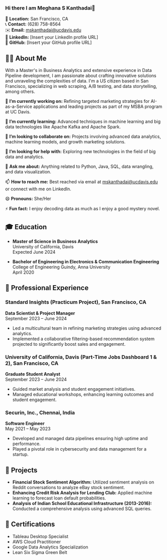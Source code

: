 ### Hi there I am Meghana S Kanthadai👋


📍 **Location:** San Francisco, CA  
📞 **Contact:** (628) 758-8564  
✉️ **Email:** mskanthadai@ucdavis.edu  
🔗 **LinkedIn:** [Insert your LinkedIn profile URL]  
🔗 **GitHub:** [Insert your GitHub profile URL]

## 👩‍💻 About Me

With a Master's in Business Analytics and extensive experience in Data Pipeline development, I am passionate about crafting innovative solutions and unraveling the complexities of data. I'm a US citizen based in San Francisco, specializing in web scraping, A/B testing, and data storytelling, among others. 

🔭 **I’m currently working on:** Refining targeted marketing strategies for AI-as-a-Service applications and leading projects as part of my MSBA program at UC Davis.

🌱 **I’m currently learning:** Advanced techniques in machine learning and big data technologies like Apache Kafka and Apache Spark.

👯 **I’m looking to collaborate on:** Projects involving advanced data analytics, machine learning models, and growth marketing solutions.

🤔 **I’m looking for help with:** Exploring new technologies in the field of big data and analytics.

💬 **Ask me about:** Anything related to Python, Java, SQL, data wrangling, and data visualization.

📫 **How to reach me:** Best reached via email at mskanthadai@ucdavis.edu or connect with me on LinkedIn.

😄 **Pronouns:** She/Her

⚡ **Fun fact:** I enjoy decoding data as much as I enjoy a good mystery novel.

## 🎓 Education

- **Master of Science in Business Analytics**  
  University of California, Davis  
  Expected June 2024

- **Bachelor of Engineering in Electronics & Communication Engineering**  
  College of Engineering Guindy, Anna University  
  April 2020

## 💼 Professional Experience

### Standard Insights (Practicum Project), San Francisco, CA
**Data Scientist & Project Manager**  
September 2023 – June 2024  
- Led a multicultural team in refining marketing strategies using advanced analytics.
- Implemented a collaborative filtering-based recommendation system projected to significantly boost sales and engagement.

### University of California, Davis (Part-Time Jobs Dashboard 1 & 2), San Francisco, CA
**Graduate Student Analyst**  
September 2023 – June 2024  
- Guided market analysis and student engagement initiatives.
- Managed educational workshops, enhancing learning outcomes and student engagement.

### Securin, Inc., Chennai, India
**Software Engineer**  
May 2021 – May 2023  
- Developed and managed data pipelines ensuring high uptime and performance.
- Played a pivotal role in cybersecurity and data management for a startup.

## 🚀 Projects

- **Financial Stock Sentiment Algorithm:** Utilized sentiment analysis on Reddit conversations to analyze eBay stock sentiment.
- **Enhancing Credit Risk Analysis for Lending Club:** Applied machine learning to forecast loan default probabilities.
- **Analysis of Indian School Educational Infrastructure (2013-2016):** Conducted a comprehensive analysis using advanced SQL queries.

## 📜 Certifications

- Tableau Desktop Specialist
- AWS Cloud Practitioner
- Google Data Analytics Specialization
- Lean Six Sigma Green Belt
